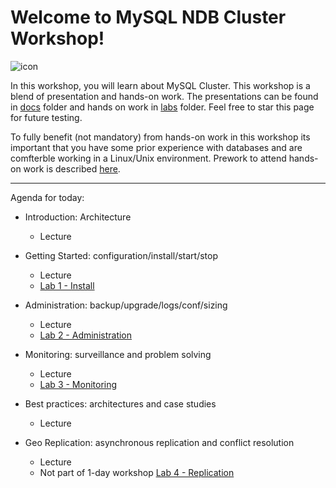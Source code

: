 Welcome to MySQL NDB Cluster Workshop!
===================
![icon](https://upload.wikimedia.org/wikipedia/en/thumb/6/62/MySQL.svg/124px-MySQL.svg.png)

In this workshop, you will learn about MySQL Cluster. This workshop is a blend of presentation and hands-on work.
The presentations can be found in [docs](./docs) folder and hands on work in [labs](./labs) folder.
Feel free to star this page for future testing.

To fully benefit (not mandatory) from hands-on work in this workshop its important that you have some prior experience with databases and are comfterble working in a Linux/Unix environment.
Prework to attend hands-on work is described [here](/labs/prework-md).

----------


Agenda for today:

* Introduction: Architecture
  * Lecture

* Getting Started: configuration/install/start/stop
  * Lecture
  * [Lab 1 - Install](./labs/Lab_1_install.md)

* Administration: backup/upgrade/logs/conf/sizing
  * Lecture
  * [Lab 2 - Administration](./labs/Lab_2_admin.md)  

* Monitoring: surveillance and problem solving
  * Lecture
  * [Lab 3 - Monitoring](./labs/Lab_3_mon.md) 

* Best practices: architectures and case studies
  * Lecture

* Geo Replication: asynchronous replication and conflict resolution
  * Lecture
  * Not part of 1-day workshop [Lab 4 - Replication](./labs/Lab_4_replication.md)
 
 
